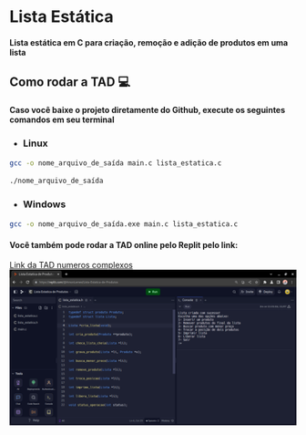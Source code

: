 # Lista Estática
#### Lista estática em C para criação, remoção e adição de produtos em uma lista

## Como rodar a TAD 💻
#### Caso você baixe o projeto diretamente do Github, execute os seguintes comandos em seu terminal 
* ### Linux
~~~sh
gcc -o nome_arquivo_de_saída main.c lista_estatica.c
~~~
~~~sh
./nome_arquivo_de_saída
~~~
* ### Windows
~~~sh
gcc -o nome_arquivo_de_saída.exe main.c lista_estatica.c
~~~
#### Você também pode rodar a TAD online pelo Replit pelo link:
[Link da TAD numeros complexos](https://replit.com/@AmonLemes/TAD-numeros-complexos)
<br><img src="./img/print_replit.png">